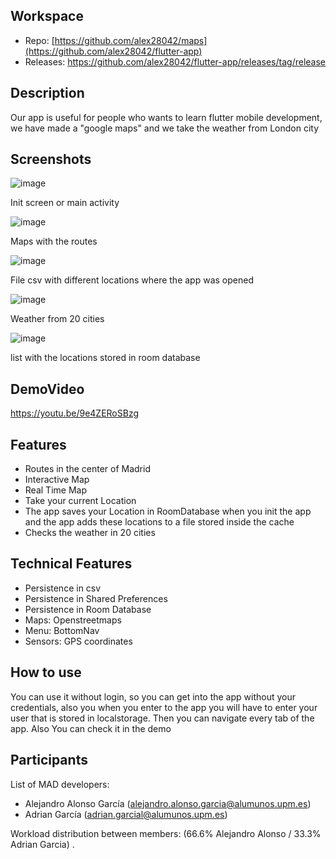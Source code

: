 

## Workspace 
- Repo: [https://github.com/alex28042/maps](https://github.com/alex28042/flutter-app)
- Releases: https://github.com/alex28042/flutter-app/releases/tag/release
## Description
Our app is useful for people who wants to learn flutter mobile development, we have made a "google maps" and we take the weather from London city

## Screenshots
![image](https://github.com/alex28042/maps/assets/73026276/656f3368-155f-45e5-975c-5981d0d60f47)

Init screen or main activity

![image](https://github.com/alex28042/maps/assets/73026276/8fbf527d-fc0d-49df-b308-406f5aab91b3)

Maps with the routes

![image](https://github.com/alex28042/maps/assets/73026276/b7fb1acb-cd97-42e1-b3ff-9b9cd9e73b09)

File csv with different locations where the app was opened

![image](https://github.com/alex28042/maps/assets/73026276/cb1697d0-71d9-42dd-a2de-25f816e8e4b0)

Weather from 20 cities

![image](https://github.com/alex28042/maps/assets/73026276/c925d477-c749-4317-9b0f-77838f308ac4)

list with the locations stored in room database


## DemoVideo
https://youtu.be/9e4ZERoSBzg
## Features
- Routes in the center of Madrid
- Interactive Map
- Real Time Map
- Take your current Location
- The app saves your Location in RoomDatabase when you init the app and the app adds these locations to a file stored inside the cache
- Checks the weather in 20 cities

## Technical Features
- Persistence in csv
- Persistence in Shared Preferences
- Persistence in Room Database
- Maps: Openstreetmaps
- Menu: BottomNav
- Sensors: GPS coordinates
## How to use
You can use it without login, so you can get into the app without your credentials, also you when you enter to the app you will have to enter your user that is stored in localstorage. Then you can navigate every tab of the app. Also You can check it in the demo

## Participants
List of MAD developers:

- Alejandro Alonso García (alejandro.alonso.garcia@alumunos.upm.es)
- Adrian García (adrian.garcial@alumunos.upm.es)
  
Workload distribution between members: (66.6% Alejandro Alonso / 33.3% Adrian Garcia) . 
